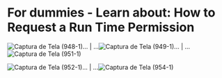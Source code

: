 # For dummies - Learn about: How to Request a Run Time Permission

![Captura de Tela (948-1)](https://user-images.githubusercontent.com/72364037/220416713-2064cee8-c143-4d61-9c92-0dea15e34041.png)...   |   ...![Captura de Tela (949-1)](https://user-images.githubusercontent.com/72364037/220416756-d0fbf31d-c2b6-4f4d-940a-ea18511bc53c.png)...   |   ...![Captura de Tela (951-1)](https://user-images.githubusercontent.com/72364037/220416795-ba9ae4df-0225-4040-9f06-d5e52132357c.png)

![Captura de Tela (952-1)](https://user-images.githubusercontent.com/72364037/220416835-eb797c6c-8b12-4f31-ab37-f72713187853.png)...   |   ...![Captura de Tela (954-1)](https://user-images.githubusercontent.com/72364037/220416868-8a886d8c-3860-4adb-b8ae-9aa7ffa084da.png)
